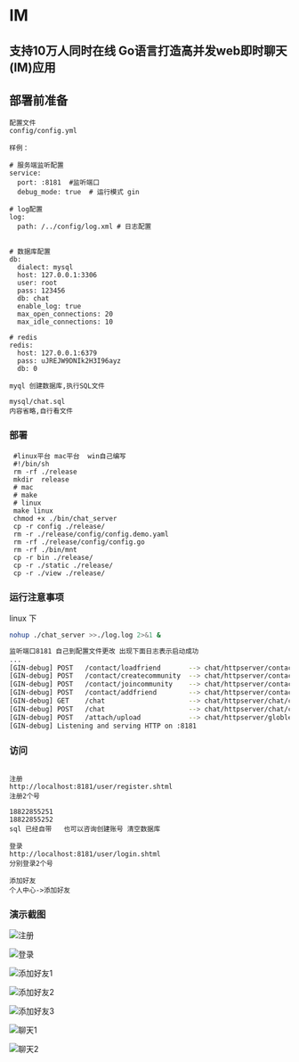 # IM

## 支持10万人同时在线 Go语言打造高并发web即时聊天(IM)应用

## 部署前准备
```
配置文件
config/config.yml

样例：

# 服务端监听配置
service:
  port: :8181  #监听端口
  debug_mode: true  # 运行模式 gin

# log配置
log:
  path: /../config/log.xml # 日志配置


# 数据库配置
db:
  dialect: mysql
  host: 127.0.0.1:3306
  user: root
  pass: 123456
  db: chat  
  enable_log: true
  max_open_connections: 20
  max_idle_connections: 10

# redis
redis:
  host: 127.0.0.1:6379
  pass: uJREJW9DNIk2H3I96ayz
  db: 0

myql 创建数据库,执行SQL文件

mysql/chat.sql
内容省略,自行看文件

```

### 部署

```
 #linux平台 mac平台  win自己编写
 #!/bin/sh
 rm -rf ./release
 mkdir  release
 # mac
 # make
 # linux
 make linux
 chmod +x ./bin/chat_server
 cp -r config ./release/
 rm -r ./release/config/config.demo.yaml
 rm -rf ./release/config/config.go
 rm -rf ./bin/mnt
 cp -r bin ./release/
 cp -r ./static ./release/
 cp -r ./view ./release/
```

### 运行注意事项
linux 下
```bash
nohup ./chat_server >>./log.log 2>&1 &

监听端口8181 自己到配置文件更改 出现下面日志表示启动成功
...
[GIN-debug] POST   /contact/loadfriend       --> chat/httpserver/contact/ctrl.LoadFriend (4 handlers)
[GIN-debug] POST   /contact/createcommunity  --> chat/httpserver/contact/ctrl.CreateCommunity (4 handlers)
[GIN-debug] POST   /contact/joincommunity    --> chat/httpserver/contact/ctrl.JoinCommunity (4 handlers)
[GIN-debug] POST   /contact/addfriend        --> chat/httpserver/contact/ctrl.Addfriend (4 handlers)
[GIN-debug] GET    /chat                     --> chat/httpserver/chat/ctrl.Chat (4 handlers)
[GIN-debug] POST   /chat                     --> chat/httpserver/chat/ctrl.Chat (4 handlers)
[GIN-debug] POST   /attach/upload            --> chat/httpserver/globle.Upload (4 handlers)
[GIN-debug] Listening and serving HTTP on :8181

```

### 访问
```

注册
http://localhost:8181/user/register.shtml
注册2个号

18822855251
18822855252
sql 已经自带   也可以咨询创建账号 清空数据库

登录
http://localhost:8181/user/login.shtml
分别登录2个号

添加好友
个人中心->添加好友

```
### 演示截图
![注册](/img/register.jpg) 

![登录](/img/login.jpg) 

![添加好友1](/img/addfriend1.jpg)

![添加好友2](/img/addfriend2.jpg)

![添加好友3](/img/addfriend3.jpg)

![聊天1](/img/chat1.jpg)

![聊天2](/img/chat2.jpg)
